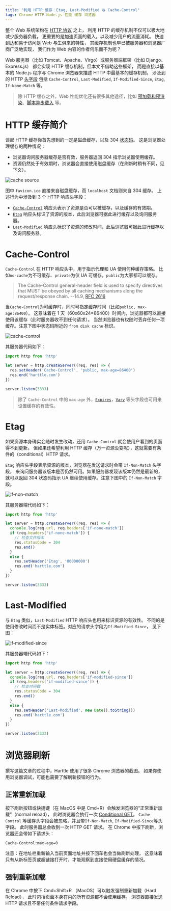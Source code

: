 ```yaml
---
title: "利用 HTTP 缓存：Etag, Last-Modified 与 Cache-Control"
tags: Chrome HTTP Node.js 性能 缓存 浏览器
---
```


整个 Web 系统架构在 [HTTP 协议][2616] 之上，
利用 HTTP 的缓存机制不仅可以极大地减少服务器负载，
更重要的是加速页面的载入，以及减少用户的流量消耗。
快速到达和易于访问是 Web 与生俱来的特性，
其缓存机制也早已被服务器和浏览器厂商广泛地实现，
我们作为 Web 内容的作者何乐而不为呢？

Web 服务器（比如 Tomcat、Apache、Virgo）或服务器端框架（比如 Django、Express.js）
都会实现 HTTP 缓存机制，但本文不借助这些框架，
而是直接以基本的 Node.js 程序与 Chrome 浏览器来描述 HTTP 中最基本的缓存机制，
涉及到的 HTTP [头字段][2616] 包括 `Cache-Control`, `Last-Modified`, `If-Modified-Since`, `Etag`, `If-None-Match` 等。

<!--more-->

> 除 HTTP 缓存之外，Web 性能优化还有很多其他途径，比如 [预加载和预渲染](/2015/10/06/html-cache.html)、[脚本异步载入](/2016/05/18/async-javascript-loading.html) 等。

# HTTP 缓存简介

谈起 HTTP 缓存你首先想到的一定是磁盘缓存，以及 304 [状态码][status-code]。
这是浏览器处理缓存的两种情况：

* 浏览器询问服务器缓存是否有效，服务器返回 304 指示浏览器使用缓存。
* 资源仍然处于有效期时，浏览器会直接使用磁盘缓存（在刷新时稍有不同，见下文）。

![cache source](/assets/img/blog/http/cache-source@2x.png)

图中 `favicon.ico` 直接来自磁盘缓存，而 `localhost` 文档则来自 304 缓存。
上述行为中涉及到 3 个 HTTP 响应头字段：

* [`Cache-Control`][cc] 响应头表示了资源是否可以被缓存，以及缓存的有效期。
* [`Etag`][et] 响应头标识了资源的版本，此后浏览器可据此进行缓存以及询问服务器。
* [`Last-Modified`][lm] 响应头标识了资源的修改时间，此后浏览器可据此进行缓存以及询问服务器。

# Cache-Control

`Cache-Control` 在 HTTP 响应头中，用于指示代理和 UA 使用何种缓存策略。
比如`no-cache`为不可缓存、`private`为仅 UA 可缓存，`public`为大家都可以缓存。

> The Cache-Control general-header field is used to specify directives that MUST be obeyed by all caching mechanisms along the request/response chain.  --14.9, [RFC 2616][2616]

当`Cache-Control`为可缓存时，同时可指定缓存时间（比如`public, max-age:86400`）。
这意味着在 1 天（60x60x24=86400）时间内，浏览器都可以直接使用该缓存（此时服务器收不到任何请求）。
当然浏览器也有权随时丢弃任何一项缓存。注意下图中状态码附近的 `from disk cache` 标识。

![cache-control](/assets/img/blog/http/cache-control@2x.png)

其服务器代码如下：

```javascript
import http from 'http'

let server = http.createServer((req, res) => {
  res.setHeader('Cache-Control', 'public, max-age=86400')
  res.end('harttle.com')
})

server.listen(3333)
```

> 除了 `Cache-Control` 中的 `max-age` 外，[`Expires`][expires]，[`Vary`][vary] 等头字段也可用来设置缓存的有效性。

# Etag

如果资源本身确实会随时发生改动，还用 `Cache-Control` 就会使用户看到的页面得不到更新。
但如果还希望利用 HTTP 缓存（万一资源没变呢），这就需要有条件的（conditional）HTTP 请求。

`Etag` 响应头字段表示资源的版本，浏览器在发送请求时会带 `If-Non-Match` 头字段，
来询问服务器该版本是否仍然可用。如果服务器发现该版本仍然是最新的，
就可以返回 304 状态码指示 UA 继续使用缓存。注意下图中的 `If-Non-Match` 字段。

![if-non-match](/assets/img/blog/http/if-non-match@2x.png)

其服务器端代码如下：

```javascript
import http from 'http'

let server = http.createServer((req, res) => {
  console.log(req.url, req.headers['if-none-match'])
  if (req.headers['if-none-match']) {
    // 检查文件版本
    res.statusCode = 304
    res.end()
  }
  else {
    res.setHeader('Etag', '00000000')
    res.end('harttle.com')
  }
})

server.listen(3333)
```

# Last-Modified

与 `Etag` 类似，`Last-Modified` HTTP 响应头也用来标识资源的有效性。
不同的是使用修改时间而不是实体标签。对应的请求头字段为`If-Modified-Since`，
见下图：

![if-modified-since](/assets/img/blog/http/if-modified-since@2x.png)

其服务器端代码如下：

```javascript
import http from 'http'

let server = http.createServer((req, res) => {
  console.log(req.url, req.headers['if-modified-since'])
  if (req.headers['if-modified-since']) {
    // 检查时间戳
    res.statusCode = 304
    res.end()
  }
  else {
    res.setHeader('Last-Modified', new Date().toString())
    res.end('harttle.com')
  }
})

server.listen(3333)
```

# 浏览器刷新

撰写这篇文章的过程中，Harttle 使用了很多 Chrome 浏览器的截图。
如果你使用浏览器调试，可能也需要了解刷新按钮的行为。

## 正常重新加载

按下刷新按钮或快捷键（在 MacOS 中是 Cmd+R）会触发浏览器的“正常重新加载”（normal reload），
此时浏览器会执行一次 [Conditional GET][cond]。
`Cache-Control` 等缓存头字段会被忽略，并且带`If-Non-Match`, `If-Modified-Since`等头字段。
此时服务器总会收到一次 HTTP GET 请求。
在 Chrome 中按下刷新，浏览器还会带如下请求头：

```
Cache-Control:max-age=0
```

注意：在地址栏重新输入当前页面地址并按下回车也会当做刷新处理，
这意味着只有从新标签页或超链接打开时，才能观察到直接使用硬盘缓存的情况。

## 强制重新加载

在 Chrome 中按下 Cmd+Shift+R （MacOS）可以触发强制重新加载（Hard Reload），
此时包括页面本身在内的所有资源都不会使用缓存。
浏览器直接发送 HTTP 请求且不带任何条件请求字段。

[2616]: /2014/10/01/http.html
[status-code]: /2015/08/15/http-status-code.html
[cc]: https://developer.mozilla.org/en-US/docs/Web/HTTP/Headers/Cache-Control
[et]: https://developer.mozilla.org/en-US/docs/Web/HTTP/Headers/ETag
[lm]: https://developer.mozilla.org/zh-CN/docs/Web/HTTP/Headers/Last-Modified
[2616]: https://www.ietf.org/rfc/rfc2616.txt
[expires]: https://developer.mozilla.org/zh-CN/docs/Web/HTTP/Headers/Expires
[vary]: https://developer.mozilla.org/zh-CN/docs/Web/HTTP/Headers/vary
[cond]: https://developer.mozilla.org/zh-CN/docs/Web/HTTP/Conditional_requests
